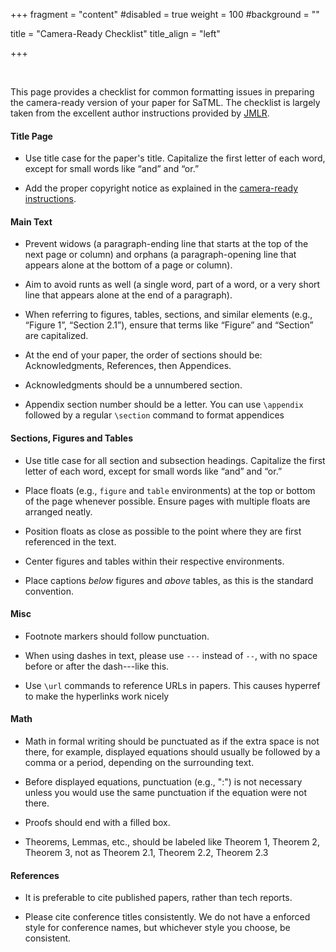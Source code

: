 +++ 
fragment = "content" 
#disabled = true 
weight = 100
#background = ""

title = "Camera-Ready Checklist" 
title_align = "left"

+++

<br/>

This page provides a checklist for common formatting issues in preparing the camera-ready version of your paper for SaTML. The checklist is largely taken from the excellent author instructions provided by [JMLR](https://www.jmlr.org/format/formatting-errors.html).  

#### Title Page

- Use title case for the paper's title. Capitalize the first letter of each word, except for small words like “and” and “or.”

- Add the proper copyright notice as explained in the [camera-ready instructions](../instructions/).

#### Main Text

- Prevent widows (a paragraph-ending line that starts at the top of the next page or column) and orphans (a paragraph-opening line that appears alone at the bottom of a page or column).

- Aim to avoid runts as well (a single word, part of a word, or a very short line that appears alone at the end of a paragraph).

- When referring to figures, tables, sections, and similar elements (e.g., “Figure 1”, “Section 2.1”), ensure that terms like “Figure” and “Section” are capitalized.

- At the end of your paper, the order of sections should be: Acknowledgments, References, then Appendices.

- Acknowledgments should be a unnumbered section.

- Appendix section number should be a letter. You can use `\appendix` followed by a regular `\section` command to format appendices

#### Sections, Figures and Tables

- Use title case for all section and subsection headings. Capitalize the first letter of each word, except for small words like “and” and “or.”

- Place floats (e.g., `figure` and `table` environments) at the top or bottom of the page whenever possible. Ensure pages with multiple floats are arranged neatly.

- Position floats as close as possible to the point where they are first referenced in the text.

- Center figures and tables within their respective environments.

- Place captions *below* figures and *above* tables, as this is the standard convention.

#### Misc

- Footnote markers should follow punctuation.

- When using dashes in text, please use `---` instead of `--`, with no space before or after the dash---like this.

- Use `\url` commands to reference URLs in papers. This causes hyperref to make the hyperlinks work nicely

#### Math

- Math in formal writing should be punctuated as if the extra space is not there, for example, displayed equations should usually be followed by a comma or a period, depending on the surrounding text.

- Before displayed equations, punctuation (e.g., ":") is not necessary unless you would use the same punctuation if the equation were not there.

- Proofs should end with a filled box.

- Theorems, Lemmas, etc., should be labeled like Theorem 1, Theorem 2, Theorem 3, not as Theorem 2.1, Theorem 2.2, Theorem 2.3

#### References

- It is preferable to cite published papers, rather than tech reports.

- Please cite conference titles consistently. We do not have a enforced style for conference names, but whichever style you choose, be consistent.
